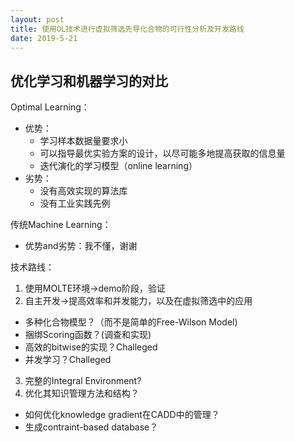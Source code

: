 ```yaml
---
layout: post
title: 使用OL技术进行虚拟筛选先导化合物的可行性分析及开发路线
date: 2019-5-21
---
```



## 优化学习和机器学习的对比

Optimal Learning：
* 优势：
  * 学习样本数据量要求小
  * 可以指导最优实验方案的设计，以尽可能多地提高获取的信息量
  * 迭代演化的学习模型（online learning）
* 劣势：
  * 没有高效实现的算法库
  * 没有工业实践先例

传统Machine Learning：
* 优势and劣势：我不懂，谢谢

技术路线：
1. 使用MOLTE环境->demo阶段，验证
2. 自主开发->提高效率和并发能力，以及在虚拟筛选中的应用
* 多种化合物模型？（而不是简单的Free-Wilson Model)
* 捆绑Scoring函数？(调查和实现)
* 高效的bitwise的实现？Challeged
* 并发学习？Challeged
3. 完整的Integral Environment?
4. 优化其知识管理方法和结构？
* 如何优化knowledge gradient在CADD中的管理？
* 生成contraint-based database？
